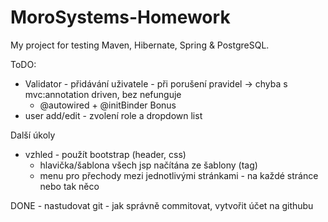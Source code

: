# MoroSystems-Homework
My project for testing Maven, Hibernate, Spring & PostgreSQL.

ToDO:
- Validator - přidávání uživatele - při porušení pravidel -> chyba s mvc:annotation driven, bez nefunguje
	- @autowired + @initBinder
Bonus
- user add/edit - zvolení role a dropdown list

Další úkoly
- vzhled - použít bootstrap (header, css)
	- hlavička/šablona všech jsp načítána ze šablony (tag)
	- menu pro přechody mezi jednotlivými stránkami - na každé stránce nebo tak něco

DONE - nastudovat git - jak správně commitovat, vytvořit účet na githubu
